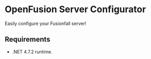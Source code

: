 # OpenFusion Server Configurator
 Easily configure your Fusionfall server!

## Requirements
- .NET 4.7.2 runtime.
